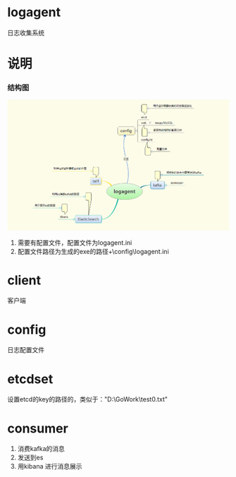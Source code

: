 # logagent
日志收集系统
# 说明
### 结构图
![结构图](https://raw.githubusercontent.com/AITown/logagent/master/structure/structure01.png)
1. 需要有配置文件，配置文件为logagent.ini
2. 配置文件路径为生成的exe的路径+\config\logagent.ini
# client
客户端
# config
日志配置文件
 # etcdset
 设置etcd的key的路径的，类似于："D:\GoWork\test0.txt"

# consumer
1. 消费kafka的消息
2. 发送到es
3. 用kibana 进行消息展示
